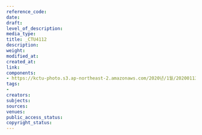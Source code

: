 ```yaml
---
reference_code: 
date: 
draft: 
level_of_description: 
media_type: 
title: _CTU4112
description: 
weight: 
modified_at: 
created_at: 
link: 
components:
- https://kctu-photo.s3.ap-northeast-2.amazonaws.com/2020년/1월/20200113_민주당+전혜숙+의원실+톨게이트+노동자+강제+퇴거+집행+규탄+기자회견/_CTU4112.jpg
tags:
- 
creators: 
subjects: 
sources: 
venues: 
public_access_status: 
copyright_status: 
---
```

